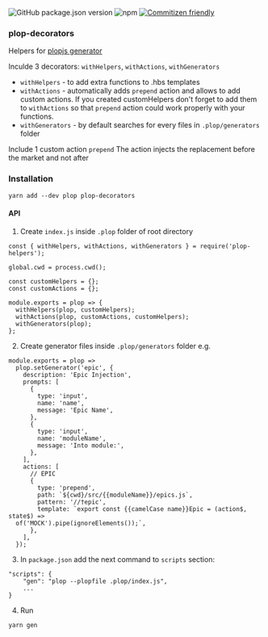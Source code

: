 ![GitHub package.json version](https://img.shields.io/github/package-json/v/darmikon/plop-decorators) ![npm](https://img.shields.io/npm/v/plop-decorators) [![Commitizen friendly](https://img.shields.io/badge/commitizen-friendly-brightgreen.svg)](http://commitizen.github.io/cz-cli/)

### plop-decorators

Helpers for [plopjs generator](http://plopjs.com/)

Inculde 3 decorators: `withHelpers`, `withActions`, `withGenerators`

- `withHelpers` - to add extra functions to .hbs templates
- `withActions` - automatically adds `prepend` action and allows to add custom actions.
  If you created customHelpers don't forget to add them to `withActions` so that `prepend`
  action could work properly with your functions.
- `withGenerators` - by default searches for every files in `.plop/generators` folder

Include 1 custom action `prepend`
The action injects the replacement before the market and not after

### Installation
```
yarn add --dev plop plop-decorators
```

#### API

1. Create `index.js` inside `.plop` folder of root directory

```
const { withHelpers, withActions, withGenerators } = require('plop-helpers');

global.cwd = process.cwd();

const customHelpers = {};
const customActions = {};

module.exports = plop => {
  withHelpers(plop, customHelpers);
  withActions(plop, customActions, customHelpers);
  withGenerators(plop);
};
```

2. Create generator files inside `.plop/generators` folder e.g.

```
module.exports = plop =>
  plop.setGenerator('epic', {
    description: 'Epic Injection',
    prompts: [
      {
        type: 'input',
        name: 'name',
        message: 'Epic Name',
      },
      {
        type: 'input',
        name: 'moduleName',
        message: 'Into module:',
      },
    ],
    actions: [
      // EPIC
      {
        type: 'prepend',
        path: `${cwd}/src/{{moduleName}}/epics.js`,
        pattern: '//†epic',
        template: `export const {{camelCase name}}Epic = (action$, state$) =>
  of('MOCK').pipe(ignoreElements());`,
      },
    ],
  });
```

3. In `package.json` add the next command to `scripts` section:

```
"scripts": {
    "gen": "plop --plopfile .plop/index.js",
    ...
}
```

4. Run

```
yarn gen
```

